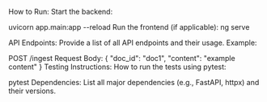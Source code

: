 How to Run:
Start the backend:

uvicorn app.main:app --reload
Run the frontend (if applicable):
ng serve

API Endpoints:
Provide a list of all API endpoints and their usage.
Example:

POST /ingest
Request Body:
{
    "doc_id": "doc1",
    "content": "example content"
}
Testing Instructions:
How to run the tests using pytest:

pytest
Dependencies:
List all major dependencies (e.g., FastAPI, httpx) and their versions.